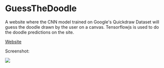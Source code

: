 # GuessTheDoodle

A website where the CNN model trained on Google's Quickdraw Dataset will guess the doodle drawn by the user on a canvas. Tensorflowjs is used to do the doodle predictions on the site.

[Website](https://aniketdogra.github.io/doodler/)

Screenshot:

![](Images/caption.png?raw=true)

